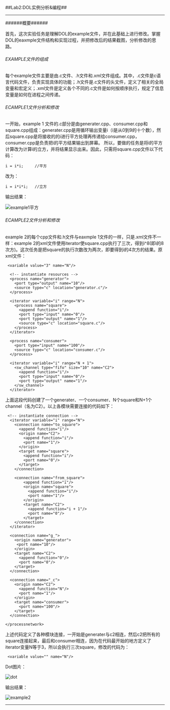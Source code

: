 ##Lab2:DOL实例分析&编程##
_ _ _
######概要######

首先，这次实验任务是理解DOL的example文件，并在此基础上进行修改。掌握DOL的eaxmple文件结构和实现过程，并把修改后的结果截图，分析修改的思路。

###### EXAMPLE文件的组成

每个example文件主要是由.c文件、.h文件和.xml文件组成。其中，.c文件是c语言代码文件，负责实现具体的功能；.h文件是.c文件的头文件，定义了相关的全局变量和宏定义；.xml文件是定义各个不同的.c文件是如何按顺序执行，规定了信息变量是如何在进程之间传递。


###### ECAMPLE1文件分析和修改
一开始，example 1 文件的.c部分是由generater.cpp、consumer.cpp和square.cpp组成：generater.cpp是用循环输出变量i（i是从0到9的十个数），然后square.cpp是将接收的的i进行平方处理再传递给consumer.cpp，consumer.cpp是负责把i的平方结果输出到屏幕。
所以，要做的任务是将i的平方计算改为计算i的立方，并将结果显示出来。因此，只需将square.cpp文件以下代码：
```
i = i*i;     //平方
```
改为：
```
i = i*i*i;   //立方
```
输出结果：


![example1平方](https://github.com/XiaoZeLin/photo/blob/master/example1.PNG)

###### ECAMPLE2文件分析和修改
example 2的每个cpp文件和.h文件与eaxmple 1文件的一样，只是.xml文件不一样：example 2的xml文件使用iterator使square.cpp执行了三次，得到i^8(即i的8次方)。这次任务是把square的执行次数改为两次，即要得到i的4次方的结果。原xml文件：
```
 <variable value="3" name="N"/>

  <!-- instantiate resources -->
  <process name="generator">
    <port type="output" name="10"/>
    <source type="c" location="generator.c"/>
  </process>

  <iterator variable="i" range="N">
    <process name="square">
      <append function="i"/>
      <port type="input" name="0"/>
      <port type="output" name="1"/>
      <source type="c" location="square.c"/>
    </process>
  </iterator>

  <process name="consumer">
    <port type="input" name="100"/>
    <source type="c" location="consumer.c"/>
  </process>

  <iterator variable="i" range="N + 1">
    <sw_channel type="fifo" size="10" name="C2">
      <append function="i"/>
      <port type="input" name="0"/>
      <port type="output" name="1"/>
    </sw_channel>
  </iterator>

```
上面这段代码创建了一个generater、一个consumer、N个square和N+1个channel（名为C2）。以上各模块需要连接的代码如下：
```
 <!-- instantiate connection -->
  <iterator variable="i" range="N">
    <connection name="to_square">
      <append function="i"/>
      <origin name="C2">
        <append function="i"/>
        <port name="1"/>
      </origin>
      <target name="square">
        <append function="i"/>
        <port name="0"/>
      </target>
    </connection>

    <connection name="from_square">
        <append function="i"/>
        <origin name="square">
          <append function="i"/>
          <port name="1"/>
        </origin>
        <target name="C2">
          <append function="i + 1"/>
          <port name="0"/>
        </target>
    </connection>
  </iterator>

  <connection name="g_">
    <origin name="generator">
     <port name="10"/>
    </origin>
    <target name="C2"> 
      <append function="0"/>
      <port name="0"/>
    </target>
  </connection>

  <connection name="_c">
    <origin name="C2">
      <append function="N"/>
      <port name="1"/>
    </origin>
    <target name="consumer">
      <port name="100"/>
    </target>
  </connection>

</processnetwork>
```
上述代码定义了各种模块连接，一开始是generater与c2相连，然后c2把所有的square连接起来，最后和consumer相连，因为在代码最开始的地方定义了iterator变量N等于3，所以会执行三次square，修改的代码为：
```
 <variable value="" name="N"/>
```
Dot图片：

![dot](https://github.com/XiaoZeLin/Python_Opencv_Computer/blob/master/Dot.PNG)

输出结果：

![example2](https://github.com/XiaoZeLin/photo/blob/master/eample2.PNG)




_ _ _
